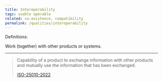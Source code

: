 ```yaml
---
title: Interoperability
tags: usable operable
related: co-existence, compatibility
permalink: /qualities/interoperability
---
```




Definitions:

Work (together) with other products or systems.

<hr class="with-no-margin"/>

>Capability of a product to exchange information with other products and mutually use the information that has been exchanged.
> 
>[ISO-25010-2022](/references/#iso-25050-2022)

